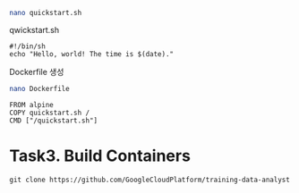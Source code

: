```bash
nano quickstart.sh
```

qwickstart.sh

```
#!/bin/sh
echo "Hello, world! The time is $(date)."
```

Dockerfile 생성

```bash
nano Dockerfile
```

```
FROM alpine
COPY quickstart.sh /
CMD ["/quickstart.sh"]
```

# Task3. Build Containers

```
git clone https://github.com/GoogleCloudPlatform/training-data-analyst
```

